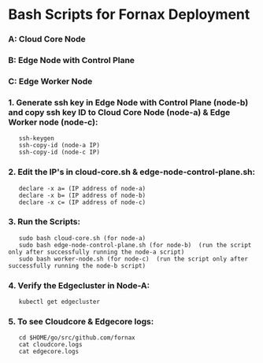 # Bash Scripts for Fornax Deployment
### A: Cloud Core Node 
### B: Edge Node with Control Plane 
### C: Edge Worker Node
### 1. Generate ssh key in Edge Node with Control Plane (node-b) and copy ssh key ID to Cloud Core Node (node-a) & Edge Worker node (node-c):
       ssh-keygen
       ssh-copy-id (node-a IP)
       ssh-copy-id (node-c IP)

### 2. Edit the IP's in cloud-core.sh & edge-node-control-plane.sh:
       declare -x a= (IP address of node-a)
       declare -x b= (IP address of node-b)
       declare -x c= (IP address of node-c)

### 3. Run the Scripts:
       sudo bash cloud-core.sh (for node-a)
       sudo bash edge-node-control-plane.sh (for node-b)  (run the script only after successfully running the node-a script)
       sudo bash worker-node.sh (for node-c)  (run the script only after successfully running the node-b script)
  
### 4. Verify the Edgecluster in Node-A:
       kubectl get edgecluster
       
### 5. To see Cloudcore & Edgecore logs:
       cd $HOME/go/src/github.com/fornax
       cat cloudcore.logs
       cat edgecore.logs
